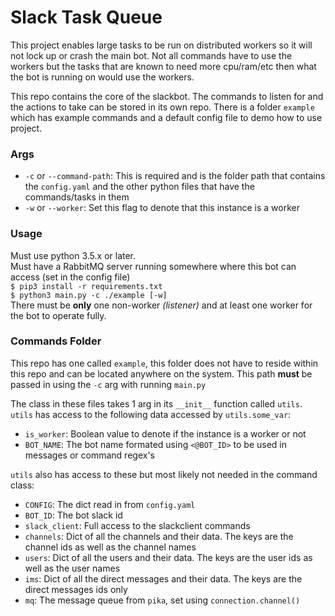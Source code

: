 # Slack Task Queue

This project enables large tasks to be run on distributed workers so it will not lock up or crash the main bot. Not all commands have to use the workers but the tasks that are known to need more cpu/ram/etc then what the bot is running on would use the workers.

This repo contains the core of the slackbot. The commands to listen for and the actions to take can be stored in its own repo. There is a folder `example` which has example commands and a default config file to demo how to use project.

### Args
- `-c` or `--command-path`: This is required and is the folder path that contains the `config.yaml` and the other python files that have the commands/tasks in them
- `-w` or `--worker`: Set this flag to denote that this instance is a worker

### Usage
Must use python 3.5.x or later.  
Must have a RabbitMQ server running somewhere where this bot can access (set in the config file)  
`$ pip3 install -r requirements.txt`  
`$ python3 main.py -c ./example [-w]`  
There must be **only** one non-worker _(listener)_ and at least one worker for the bot to operate fully.

### Commands Folder
This repo has one called `example`, this folder does not have to reside within this repo and can be located anywhere on the system. This path **must** be passed in using the `-c` arg with running `main.py`

The class in these files takes 1 arg in its `__init__` function called `utils`.  
`utils` has access to the following data accessed by `utils.some_var`:
- `is_worker`: Boolean value to denote if the instance is a worker or not
- `BOT_NAME`: The bot name formated using `<@BOT_ID>` to be used in messages or command regex's

`utils` also has access to these but most likely not needed in the command class:
- `CONFIG`: The dict read in from `config.yaml`
- `BOT_ID`: The bot slack id
- `slack_client`: Full access to the slackclient commands
- `channels`: Dict of all the channels and their data. The keys are the channel ids as well as the channel names
- `users`: Dict of all the users and their data. The keys are the user ids as well as the user names
- `ims`: Dict of all the direct messages and their data. The keys are the direct messages ids only
- `mq`: The message queue from `pika`, set using `connection.channel()`
